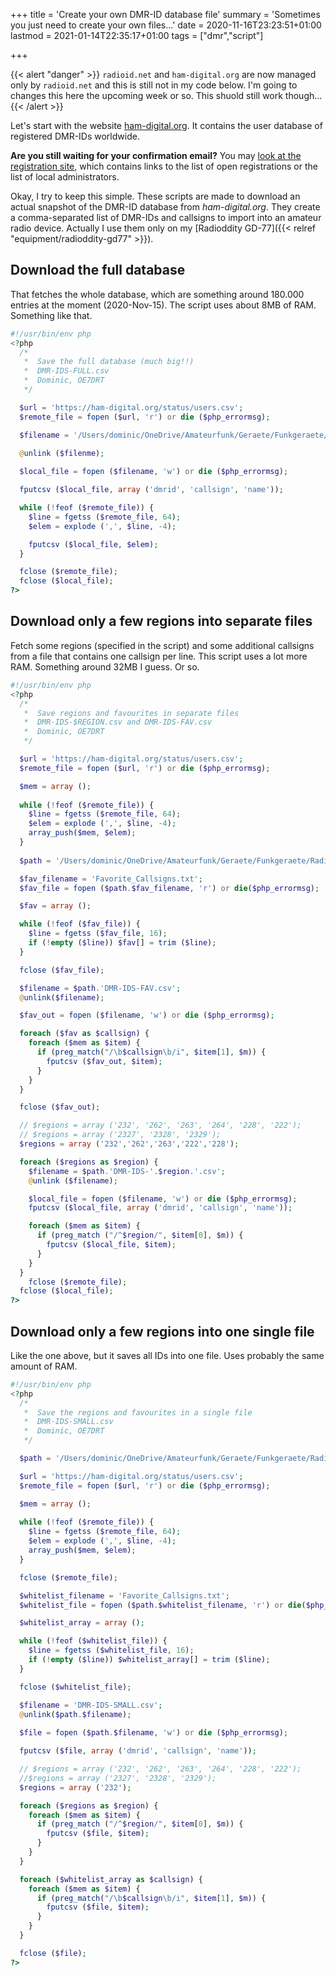 +++
title = 'Create your own DMR-ID database file'
summary = 'Sometimes you just need to create your own files...'
date = 2020-11-16T23:23:51+01:00
lastmod = 2021-01-14T22:35:17+01:00
tags = ["dmr","script"]

+++

{{< alert "danger" >}}
`radioid.net` and `ham-digital.org` are now managed only by `radioid.net` and
this is still not in my code below. I'm going to changes this here the upcoming
week or so. This shuold still work though...
{{< /alert >}}

Let's start with the website [ham-digital.org](https://ham-digital.org/). It
contains the user database of registered DMR-IDs worldwide.

**Are you still waiting for your confirmation email?** You may
[look at the registration site][reg], which contains links to the list of open
registrations or the list of local administrators.

[reg]: https://register.ham-digital.org/

Okay, I try to keep this simple. These scripts are made to download an actual
snapshot of the DMR-ID database from *ham-digital.org*. They create a comma-separated
list of DMR-IDs and callsigns to import into an amateur radio device. Actually
I use them only on my [Radioddity GD-77]({{< relref "equipment/radioddity-gd77" >}}).

## Download the full database

That fetches the whole database, which are something around 180.000 entries at
the moment (2020-Nov-15). The script uses about 8MB of RAM. Something like that.

```php
#!/usr/bin/env php
<?php
  /*
   *  Save the full database (much big!!)
   *  DMR-IDS-FULL.csv
   *  Dominic, OE7DRT
   */

  $url = 'https://ham-digital.org/status/users.csv';
  $remote_file = fopen ($url, 'r') or die ($php_errormsg);

  $filename = '/Users/dominic/OneDrive/Amateurfunk/Geraete/Funkgeraete/Radioddity GD-77/Codeplug/Contacts/DMR-IDS-FULL.csv';
  
  @unlink ($filenme);

  $local_file = fopen ($filename, 'w') or die ($php_errormsg);

  fputcsv ($local_file, array ('dmrid', 'callsign', 'name'));

  while (!feof ($remote_file)) {
    $line = fgetss ($remote_file, 64);
    $elem = explode (',', $line, -4);

    fputcsv ($local_file, $elem);
  }

  fclose ($remote_file);
  fclose ($local_file);
?>
```

## Download only a few regions into separate files

Fetch some regions (specified in the script) and some additional callsigns from
a file that contains one callsign per line. This script uses a lot more RAM.
Something around 32MB I guess. Or so.

```php
#!/usr/bin/env php
<?php
  /*
   *  Save regions and favourites in separate files
   *  DMR-IDS-$REGION.csv and DMR-IDS-FAV.csv
   *  Dominic, OE7DRT
   */

  $url = 'https://ham-digital.org/status/users.csv';
  $remote_file = fopen ($url, 'r') or die ($php_errormsg);

  $mem = array ();
  
  while (!feof ($remote_file)) {
    $line = fgetss ($remote_file, 64);
    $elem = explode (',', $line, -4);
    array_push($mem, $elem);
  }
  
  $path = '/Users/dominic/OneDrive/Amateurfunk/Geraete/Funkgeraete/Radioddity GD-77/Codeplug/Contacts/';

  $fav_filename = 'Favorite_Callsigns.txt';
  $fav_file = fopen ($path.$fav_filename, 'r') or die($php_errormsg);

  $fav = array ();

  while (!feof ($fav_file)) {
    $line = fgetss ($fav_file, 16);
    if (!empty ($line)) $fav[] = trim ($line);
  }

  fclose ($fav_file);

  $filename = $path.'DMR-IDS-FAV.csv';
  @unlink($filename);

  $fav_out = fopen ($filename, 'w') or die ($php_errormsg);

  foreach ($fav as $callsign) {
    foreach ($mem as $item) {
      if (preg_match("/\b$callsign\b/i", $item[1], $m)) {
        fputcsv ($fav_out, $item);
      }
    }
  }

  fclose ($fav_out);

  // $regions = array ('232', '262', '263', '264', '228', '222');
  // $regions = array ('2327', '2328', '2329');
  $regions = array ('232','262','263','222','228');

  foreach ($regions as $region) {
    $filename = $path.'DMR-IDS-'.$region.'.csv';
    @unlink ($filename);

    $local_file = fopen ($filename, 'w') or die ($php_errormsg);
    fputcsv ($local_file, array ('dmrid', 'callsign', 'name'));

    foreach ($mem as $item) {
      if (preg_match ("/^$region/", $item[0], $m)) {
        fputcsv ($local_file, $item);
      }
    }
  }
    fclose ($remote_file);
  fclose ($local_file);
?>
```

## Download only a few regions into one single file

Like the one above, but it saves all IDs into one file. Uses probably the same
amount of RAM.

```php
#!/usr/bin/env php
<?php
  /*
   *  Save the regions and favourites in a single file
   *  DMR-IDS-SMALL.csv
   *  Dominic, OE7DRT
   */

  $path = '/Users/dominic/OneDrive/Amateurfunk/Geraete/Funkgeraete/Radioddity GD-77/Codeplug/Contacts/';

  $url = 'https://ham-digital.org/status/users.csv';
  $remote_file = fopen ($url, 'r') or die ($php_errormsg);

  $mem = array ();
  
  while (!feof ($remote_file)) {
    $line = fgetss ($remote_file, 64);
    $elem = explode (',', $line, -4);
    array_push($mem, $elem);
  }

  fclose ($remote_file);

  $whitelist_filename = 'Favorite_Callsigns.txt';
  $whitelist_file = fopen ($path.$whitelist_filename, 'r') or die($php_errormsg);

  $whitelist_array = array ();

  while (!feof ($whitelist_file)) {
    $line = fgetss ($whitelist_file, 16);
    if (!empty ($line)) $whitelist_array[] = trim ($line);
  }

  fclose ($whitelist_file);

  $filename = 'DMR-IDS-SMALL.csv';
  @unlink($path.$filename);
  
  $file = fopen ($path.$filename, 'w') or die ($php_errormsg);

  fputcsv ($file, array ('dmrid', 'callsign', 'name'));

  // $regions = array ('232', '262', '263', '264', '228', '222');
  //$regions = array ('2327', '2328', '2329');
  $regions = array ('232');

  foreach ($regions as $region) {
    foreach ($mem as $item) {
      if (preg_match ("/^$region/", $item[0], $m)) {
        fputcsv ($file, $item);
      }
    }
  }

  foreach ($whitelist_array as $callsign) {
    foreach ($mem as $item) {
      if (preg_match("/\b$callsign\b/i", $item[1], $m)) {
        fputcsv ($file, $item);
      }
    }
  }

  fclose ($file);   
?>
```
